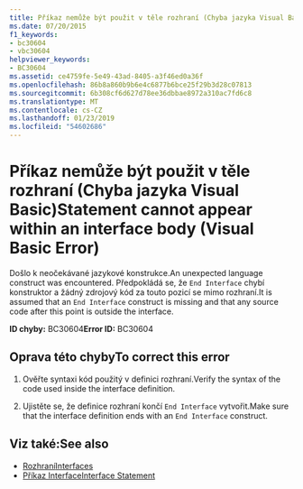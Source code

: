 ```yaml
---
title: Příkaz nemůže být použit v těle rozhraní (Chyba jazyka Visual Basic)
ms.date: 07/20/2015
f1_keywords:
- bc30604
- vbc30604
helpviewer_keywords:
- BC30604
ms.assetid: ce4759fe-5e49-43ad-8405-a3f46ed0a36f
ms.openlocfilehash: 86b8a860b9b6e4c6877b6bce25f29b3d28c07813
ms.sourcegitcommit: 6b308cf6d627d78ee36dbbae8972a310ac7fd6c8
ms.translationtype: MT
ms.contentlocale: cs-CZ
ms.lasthandoff: 01/23/2019
ms.locfileid: "54602686"
---
```

# <a name="statement-cannot-appear-within-an-interface-body-visual-basic-error"></a><span data-ttu-id="d153b-102">Příkaz nemůže být použit v těle rozhraní (Chyba jazyka Visual Basic)</span><span class="sxs-lookup"><span data-stu-id="d153b-102">Statement cannot appear within an interface body (Visual Basic Error)</span></span>
<span data-ttu-id="d153b-103">Došlo k neočekávané jazykové konstrukce.</span><span class="sxs-lookup"><span data-stu-id="d153b-103">An unexpected language construct was encountered.</span></span> <span data-ttu-id="d153b-104">Předpokládá se, že `End Interface` chybí konstruktor a žádný zdrojový kód za touto pozicí se mimo rozhraní.</span><span class="sxs-lookup"><span data-stu-id="d153b-104">It is assumed that an `End Interface` construct is missing and that any source code after this point is outside the interface.</span></span>  
  
 <span data-ttu-id="d153b-105">**ID chyby:** BC30604</span><span class="sxs-lookup"><span data-stu-id="d153b-105">**Error ID:** BC30604</span></span>  
  
## <a name="to-correct-this-error"></a><span data-ttu-id="d153b-106">Oprava této chyby</span><span class="sxs-lookup"><span data-stu-id="d153b-106">To correct this error</span></span>  
  
1.  <span data-ttu-id="d153b-107">Ověřte syntaxi kód použitý v definici rozhraní.</span><span class="sxs-lookup"><span data-stu-id="d153b-107">Verify the syntax of the code used inside the interface definition.</span></span>  
  
2.  <span data-ttu-id="d153b-108">Ujistěte se, že definice rozhraní končí `End Interface` vytvořit.</span><span class="sxs-lookup"><span data-stu-id="d153b-108">Make sure that the interface definition ends with an `End Interface` construct.</span></span>  
  
## <a name="see-also"></a><span data-ttu-id="d153b-109">Viz také:</span><span class="sxs-lookup"><span data-stu-id="d153b-109">See also</span></span>
- [<span data-ttu-id="d153b-110">Rozhraní</span><span class="sxs-lookup"><span data-stu-id="d153b-110">Interfaces</span></span>](../../visual-basic/programming-guide/language-features/interfaces/index.md)
- [<span data-ttu-id="d153b-111">Příkaz Interface</span><span class="sxs-lookup"><span data-stu-id="d153b-111">Interface Statement</span></span>](../../visual-basic/language-reference/statements/interface-statement.md)
